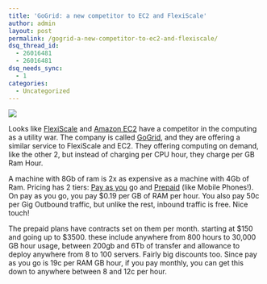 ```yaml
---
title: 'GoGrid: a new competitor to EC2 and FlexiScale'
author: admin
layout: post
permalink: /gogrid-a-new-competitor-to-ec2-and-flexiscale/
dsq_thread_id:
  - 26016481
  - 26016481
dsq_needs_sync:
  - 1
categories:
  - Uncategorized
---
```

![][1] 

Looks like [FlexiScale][2] and [Amazon EC2][3] have a competitor in the computing as a utility war. The company is called [GoGrid][4], and they are offering a similar service to FlexiScale and EC2. They offering computing on demand, like the other 2, but instead of charging per CPU hour, they charge per GB Ram Hour. 

A machine with 8Gb of ram is 2x as expensive as a machine with 4Gb of Ram. Pricing has 2 tiers: [Pay as you][5] go and [Prepaid][6] (like Mobile Phones!). On pay as you go, you pay $0.19 per GB of RAM per hour. You also pay 50c per Gig Outbound traffic, but unlike the rest, inbound traffic is free. Nice touch! 

The prepaid plans have contracts set on them per month. starting at $150 and going up to $3500. these include anywhere from 800 hours to 30,000 GB hour usage, between 200gb and 6Tb of transfer and allowance to deploy anywhere from 8 to 100 servers. Fairly big discounts too. Since pay as you go is 19c per RAM GB hour, if you pay monthly, you can get this down to anywhere between 8 and 12c per hour.

 [1]: http://images.lotas-smartman.net/image.ashx?id=1825e39f-5abb-4556-ba12-ac1117d5807e
 [2]: http://blog.lotas-smartman.net/archive/tags/Flexiscale/default.aspx
 [3]: http://blog.lotas-smartman.net/archive/tags/EC2/default.aspx
 [4]: https://www.gogrid.com
 [5]: https://www.gogrid.com/pricing/index.php
 [6]: https://www.gogrid.com/pricing/plans.php